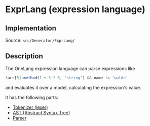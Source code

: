 # ExprLang (expression language)

## Implementation

Source: `src/Generator/ExprLang/`

## Description

The OneLang expression language can parse expressions like
```javascript
!arr[5].method(1 + 3 * 6, "string") && name != 'waldo'
```
and evaluates it over a model, calculating the expression's value.

It has the following parts:

* [Tokenizer (lexer)](exprlang-lexer.md)
* [AST (Abstract Syntax Tree)](exprlang-ast.md)
* [Parser](exprlang-parser.md)

